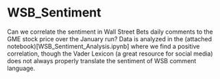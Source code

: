 # WSB_Sentiment

Can we correlate the sentiment in Wall Street Bets daily comments to the GME stock price over the January run? Data is analyzed in the (attached notebook)[WSB_Sentiment_Analysis.ipynb] where we find a positive correlation, though the Vader Lexicon (a great resource for social media) does not always properly translate the sentiment of WSB comment language.